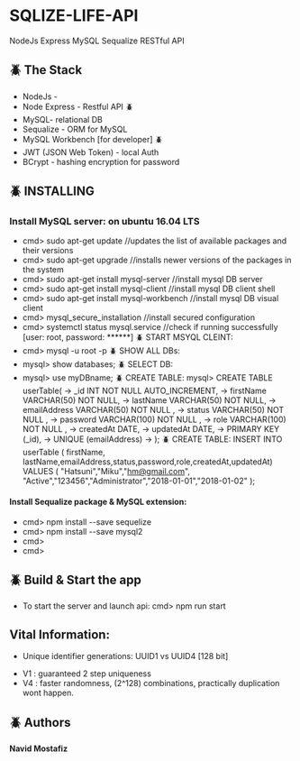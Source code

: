 # SQLIZE-LIFE-API
NodeJs Express MySQL Sequalize RESTful API


## :beetle: The Stack
* NodeJs - 
* Node Express - Restful API
:beetle:
* MySQL- relational DB
* Sequalize - ORM for MySQL
* MySQL Workbench [for developer]
:beetle:
* JWT (JSON Web Token) - local Auth
* BCrypt - hashing encryption for password


## :beetle: INSTALLING
### Install MySQL server: on ubuntu 16.04 LTS
* cmd> sudo apt-get update //updates the list of available packages and their versions
* cmd> sudo apt-get upgrade //installs newer versions of the packages in the system
* cmd> sudo apt-get install mysql-server //install mysql DB server
* cmd> sudo apt-get install mysql-client //install mysql DB client shell
* cmd> sudo apt-get install mysql-workbench //install mysql DB visual client
* cmd> mysql_secure_installation //install secured configuration
* cmd> systemctl status mysql.service //check if running successfully
[user: root, password: ******]
:beetle: START MSYQL CLEINT:
* cmd> mysql -u root -p
:beetle: SHOW ALL DBs:
* mysql> show databases;
:beetle: SELECT DB:
* mysql> use myDBname;
:beetle: CREATE TABLE:
mysql> CREATE TABLE userTable(
   -> _id INT NOT NULL AUTO_INCREMENT,
   -> firstName VARCHAR(50) NOT NULL,
   -> lastName VARCHAR(50) NOT NULL,
   -> emailAddress VARCHAR(50) NOT NULL ,
   -> status VARCHAR(50) NOT NULL ,
   -> password VARCHAR(100) NOT NULL ,
   -> role VARCHAR(100) NOT NULL ,
   -> createdAt DATE,
   -> updatedAt DATE,
   -> PRIMARY KEY (_id),
   -> UNIQUE (emailAddress)
   -> );
:beetle: CREATE TABLE:
INSERT INTO userTable ( firstName, lastName,emailAddress,status,password,role,createdAt,updatedAt)
VALUES   ( "Hatsuni","Miku","hm@gmail.com", "Active","123456","Administrator","2018-01-01","2018-01-02" );    


#### Install Sequalize package & MySQL extension:
* cmd> npm install --save sequelize
* cmd> npm install --save mysql2
* cmd> 
* cmd> 


## :beetle: Build & Start the app
* To start the server and launch api: cmd> npm run start


## Vital Information:

* Unique identifier generations:  UUID1 vs UUID4 [128 bit]
- V1 : guaranteed 2 step uniqueness
- V4 : faster randomness, (2^128) combinations, practically duplication wont happen.

## :beetle: Authors
**Navid Mostafiz**
